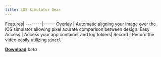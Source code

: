 ```yaml
---
title: iOS Simulator Gear
---
```


Features| 
--------|------
Overlay | Automatic aligning your image over the iOS simulator allowing pixel acurate comparison between design.
Easy Access | Access your app container and log folders|
Record | Record the video easily utilizing `simctl`

**[Download](https://install.appcenter.ms/orgs/gear-code/apps/ceres/distribution_groups/public-beta)** _beta_